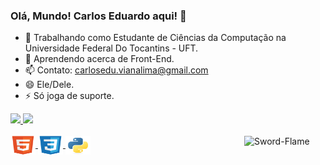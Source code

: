 ### Olá, Mundo! Carlos Eduardo aqui! 👋

- 🔭 Trabalhando como Estudante de Ciências da Computação na Universidade Federal Do Tocantins - UFT.
- 🌱 Aprendendo acerca de Front-End.
- 📫 Contato: carlosedu.vianalima@gmail.com
- 😄 Ele/Dele.
- ⚡ Só joga de suporte.

<div>
  <a href="https://github.com/CarlosEduViLi">
  <img height="180em" src="https://github-readme-stats.vercel.app/api?username=CarlosEduViLi&show_icons=true&theme=dark&include_all_commits=true&count_private=true"/>
  <img height="130em" src="https://github-readme-stats.vercel.app/api/top-langs/?username=CarlosEduViLi&layout=compact&langs_count=7&theme=dark"/>
</div>

<div style="display: inline_block"><br>
  <img align="center" alt="Carlos-HTML" height="30" width="40" src="https://raw.githubusercontent.com/devicons/devicon/master/icons/html5/html5-original.svg">
  <img align="center" alt="Carlos-CSS" height="30" width="40" src="https://raw.githubusercontent.com/devicons/devicon/master/icons/css3/css3-original.svg">
  <img align="center" alt="Carlos-Python" height="30" width="40" src="https://raw.githubusercontent.com/devicons/devicon/master/icons/python/python-original.svg">
  <img align="right" alt="Sword-Flame" height="130" width="130" src="https://media.discordapp.net/attachments/769155757223837729/877260941429985300/ddh4slr-82c38d93-e1a3-4414-9128-d8613670dc97.gif">
</div>

  ##

<div>

</div>
